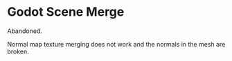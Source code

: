 # Godot Scene Merge

Abandoned.

Normal map texture merging does not work and the normals in the mesh are broken.
